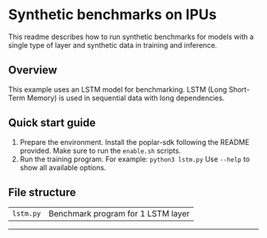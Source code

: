 # Synthetic benchmarks on IPUs

This readme describes how to run synthetic benchmarks for models with a single type of layer and synthetic data in training and inference.

## Overview

This example uses an LSTM model for benchmarking. LSTM (Long Short-Term Memory) is used in sequential data with long dependencies.

## Quick start guide

1. Prepare the environment. Install the poplar-sdk following the README provided. Make sure to run the `enable.sh` scripts.
2. Run the training program. For example: 
   `python3 lstm.py`
   Use `--help` to show all available options.

## File structure

|            |                           |
|------------|---------------------------|
| `lstm.py`          | Benchmark program for 1 LSTM layer                       |


----


